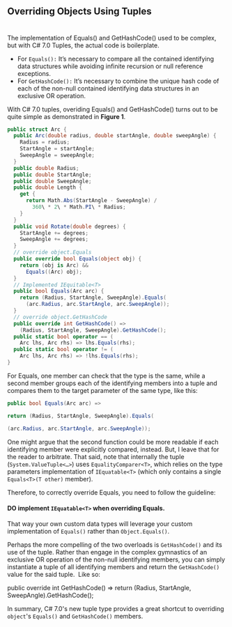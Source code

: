

## Overriding Objects Using Tuples
#
The implementation of Equals() and GetHashCode() used to be complex, but with C# 7.0 Tuples, the actual code is boilerplate.

- For `Equals():` It’s necessary to compare all the contained identifying data structures while avoiding infinite recursion or null reference exceptions.
- For `GetHashCode():` It’s necessary to combine the unique hash code of each of the non-null contained identifying data structures in an exclusive OR operation.

With C# 7.0 tuples, overiding Equals() and GetHashCode() turns out to be quite simple as demonstrated in **Figure 1**.

```csharp
public struct Arc {
  public Arc(double radius, double startAngle, double sweepAngle) {
    Radius = radius;
    StartAngle = startAngle;
    SweepAngle = sweepAngle;
  }
  public double Radius;
  public double StartAngle;
  public double SweepAngle;
  public double Length {
    get {
      return Math.Abs(StartAngle - SweepAngle) /
        360\ * 2\ * Math.PI\ * Radius;
    }
  }
  public void Rotate(double degrees) {
    StartAngle += degrees;
    SweepAngle += degrees;
  }
  // override object.Equals
  public override bool Equals(object obj) {
    return (obj is Arc) &&
      Equals((Arc) obj);
  }
  // Implemented IEquitable<T>
  public bool Equals(Arc arc) {
    return (Radius, StartAngle, SweepAngle).Equals(
      (arc.Radius, arc.StartAngle, arc.SweepAngle));
  }
  // override object.GetHashCode
  public override int GetHashCode() =>
    (Radius, StartAngle, SweepAngle).GetHashCode();
  public static bool operator == (
    Arc lhs, Arc rhs) => lhs.Equals(rhs);
  public static bool operator != (
    Arc lhs, Arc rhs) => !lhs.Equals(rhs);
}
```

For Equals, one member can check that the type is the same, while a second member groups each of the identifying members into a tuple and compares them to the target parameter of the same type, like this:

```csharp
public bool Equals(Arc arc) =>

return (Radius, StartAngle, SweepAngle).Equals(

(arc.Radius, arc.StartAngle, arc.SweepAngle));
```

One might argue that the second function could be more readable if each identifying member were explicitly compared, instead. But, I leave that for the reader to arbitrate. That said, note that internally the tuple (`System.ValueTuple<…>`) uses `EqualityComparer<T>`, which relies on the type parameters implementation of `IEquatable<T>` (which only contains a single `Equals<T>(T other)` member).

Therefore, to correctly override Equals, you need to follow the guideline:

#### **DO** implement **`IEquatable<T>`** when **overriding Equals.**

That way your own custom data types will leverage your custom implementation of `Equals()` rather than `Object.Equals()`.

Perhaps the more compelling of the two overloads is `GetHashCode()` and its use of the tuple. Rather than engage in the complex gymnastics of an exclusive OR operation of the non-null identifying members, you can simply instantiate a tuple of all identifying members and return the `GetHashCode()` value for the said tuple.  Like so:

public override int GetHashCode() => return (Radius, StartAngle, SweepAngle).GetHashCode();

In summary, C# 7.0's new tuple type provides a great shortcut to overriding `object`'s `Equals()` and `GetHashCode()` members.
